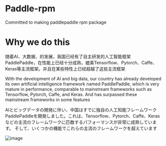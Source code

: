 # Paddle-rpm
Committed to making paddlepaddle rpm package
# Why we do this
随着AI、大数据、的发展，我国已经有了自主研发的人工智能框架PaddlePaddle，在性能上已经十分成熟，媲美Tensorflow、Pytorch、Caffe、Keras等主流框架。并且在某些特性上已经超越了这些主流框架

With the development of AI and big data, our country has already developed its own artificial intelligence framework  named PaddlePaddle, which is very mature in performance, comparable to mainstream frameworks such as Tensorflow, Pytorch, Caffe, and Keras. And has surpassed these mainstream frameworks in some features

AIとビッグデータの開発に伴い、中国はすでに独自の人工知能フレームワークPaddlePaddleを開発しました。これは、Tensorflow、Pytorch、Caffe、Kerasなどの主流のフレームワークに匹敵するパフォーマンスが非常に成熟しています。 そして、いくつかの機能でこれらの主流のフレームワークを超えています

![image](https://github.com/lzb-James/Paddle-rpm/blob/main/23534030.jpg)
